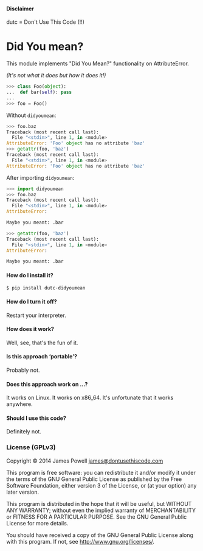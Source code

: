#### Disclaimer

dutc = Don't Use This Code (!!)

# Did You mean?

This module implements "Did You Mean?" functionality on AttributeError.

*(It's not what it does but how it does it!)*

```python
>>> class Foo(object):
...  def bar(self): pass
... 
>>> foo = Foo()
```

Without `didyoumean`:

```python
>>> foo.baz
Traceback (most recent call last):
  File "<stdin>", line 1, in <module>
AttributeError: 'Foo' object has no attribute 'baz'
>>> getattr(foo, 'baz')
Traceback (most recent call last):
  File "<stdin>", line 1, in <module>
AttributeError: 'Foo' object has no attribute 'baz'
```

After importing `didyoumean`:

```python
>>> import didyoumean
>>> foo.baz
Traceback (most recent call last):
  File "<stdin>", line 1, in <module>
AttributeError: 

Maybe you meant: .bar

>>> getattr(foo, 'baz')
Traceback (most recent call last):
  File "<stdin>", line 1, in <module>
AttributeError: 

Maybe you meant: .bar
```

#### How do I install it?

```shell
$ pip install dutc-didyoumean
```

#### How do I turn it off?

Restart your interpreter.

#### How does it work?

Well, see, that's the fun of it.

#### Is this approach ‘portable’?

Probably not.

#### Does this approach work on ...?

It works on Linux. It works on x86_64. It's unfortunate that it works anywhere.

#### Should I use this code?

Definitely not.

### License (GPLv3)

Copyright © 2014 James Powell <james@dontusethiscode.com>

This program is free software: you can redistribute it and/or modify it under
the terms of the GNU General Public License as published by the Free Software
Foundation, either version 3 of the License, or (at your option) any later
version.

This program is distributed in the hope that it will be useful, but WITHOUT ANY
WARRANTY; without even the implied warranty of MERCHANTABILITY or FITNESS FOR A
PARTICULAR PURPOSE.  See the GNU General Public License for more details.

You should have received a copy of the GNU General Public License along with
this program. If not, see <http://www.gnu.org/licenses/>.
